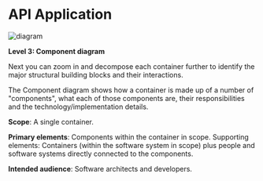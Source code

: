 # API Application

![diagram](https://www.plantuml.com/plantuml/svg/0/ZLJ9Rjim4Bq7o3zCVIXim8qlFVKKsqcR15cCsEvoCaOKBH7b8d2nQnJzc7vBVwn3If7aD2XY610r6hvvy-QHvywZzK79qvCtGZCPSWwbzvNxC9bOt9yLmfSX2uvRPhJdsfyneoQOMu5w9qCL9lFtxnOIjL_VtKuaUkuyXJPpeogZOtwLm4zFRgVV7jQhpPVhrTNczlBJvVt5S1JZSy95eRaTkWh7C5WANKWE2omuJAjA2ePU63sWJrLPnSU2MoKy1pGGNFZpsuguG0lUvEY0_jkW6Ur1ANAaXdO2mK1cpPxw00e8QiLgxWUZVdqLoz-PJCXKEPRwYWgjICKNrkn4pWaVf8ZrSt0XSzo3yU3B3XGorD-fYSJ2rpJyWSW12yuRnQrBZ6YFiA3gUiqZvpl1-DanhpoZyXVeCKF78vL7Bh46XgSmB5d95SQlIsyiqOmp0yiBuRnDsKHmQwnAwp6Kw4fg0GFHqBuH6PZbUNn5wSQ0Z77dG9g2NhXdYTRou3nNcyiVVgWo5mKZabkBYiEiwRjEwL51AS5iaqYC0gr0FKA0cGc-KoXLDq5xMX5_xJ19sIFIKsWpeymSxM68bQ2oqyNraNL6yFFq1EZNkdBeHA6JsGeDrneYb3LISXjfttsUmoCPkGl7w5HACb3IrSLfHWXg8IvV7B-hPHWzBzqrDfWsIrW6HKOxl8f7QyJEJdiwfUHBHoY6K6gjoLoHIYlalqmSPy6IDwCGpRBxckPNsTZ9ZEFn4JXsjers92ybJNHHJtOChCJwfKBdziRclU4Tyo0ZRP7HIVsFdU1ZodY1rHJgpK0YrQDGBSRnB1hVnE9qX1eFz4HOEzwg51EwIVKPFi_g0D91VUIOmrlOstX5UHCPtbpCvlqTFRJw32N8UDtG7NgrMYsMCVjNv9eAn7knCUnJvitouRvBRRDwtdeviyvLhm5Khy4xvpfF5_nV)

**Level 3: Component diagram**

Next you can zoom in and decompose each container further to identify the major structural building blocks and their interactions.

The Component diagram shows how a container is made up of a number of "components", what each of those components are, their responsibilities and the technology/implementation details.

**Scope**: A single container.

**Primary elements**: Components within the container in scope.
Supporting elements: Containers (within the software system in scope) plus people and software systems directly connected to the components.

**Intended audience**: Software architects and developers.